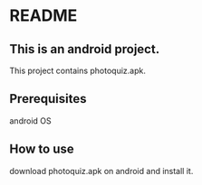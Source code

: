README
========
This is an android project.
--------------------------
This project contains photoquiz.apk.

Prerequisites
-------------
android OS

How to use
----------
download photoquiz.apk on android and install it. 
